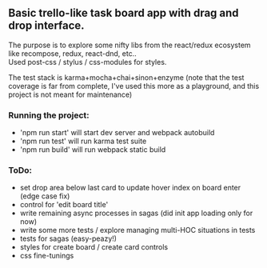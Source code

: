 ## Basic trello-like task board app with drag and drop interface. 

The purpose is to explore some nifty libs from the react/redux ecosystem like recompose, redux, react-dnd, etc..   
Used post-css / stylus / css-modules for styles.  

The test stack is karma+mocha+chai+sinon+enzyme (note that the test coverage is far from complete, I've used this more as a playground, and this project is not meant for maintenance)


### Running the project:

* 'npm run start' will start dev server and webpack autobuild  
* 'npm run test' will run karma test suite  
* 'npm run build' will run webpack static build  


### ToDo:  
* set drop area below last card to update hover index on board enter (edge case fix)
* control for 'edit board title'
* write remaining async processes in sagas (did init app loading only for now)
* write some more tests / explore managing multi-HOC situations in tests
* tests for sagas (easy-peazy!)
* styles for create board / create card controls
* css fine-tunings


